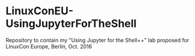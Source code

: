 # LinuxConEU-UsingJupyterForTheShell
Repository to contain my "Using Jupyter for the Shell++" lab proposed for LinuxCon Europe, Berlin, Oct. 2016
